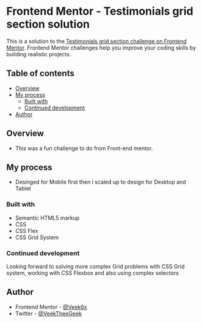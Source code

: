 # Frontend Mentor - Testimonials grid section solution

This is a solution to the [Testimonials grid section challenge on Frontend Mentor](https://www.frontendmentor.io/challenges/testimonials-grid-section-Nnw6J7Un7). Frontend Mentor challenges help you improve your coding skills by building realistic projects.

## Table of contents

- [Overview](#overview)
- [My process](#my-process)
  - [Built with](#built-with)
  - [Continued development](#continued-development)
- [Author](#author)

## Overview

- This was a fun challenge to do from Front-end mentor.

## My process

- Desinged for Mobile first then i scaled up to design for Desktop and Tablet

### Built with

- Semantic HTML5 markup
- CSS
- CSS Flex
- CSS Grid System

### Continued development

Looking forward to solving more complex Grid problems with CSS Grid system, working with CSS Flexbox and also using complex selectors

## Author

- Frontend Mentor - [@Veek6x](https://www.frontendmentor.io/profile/Veek6x)
- Twitter - [@VeekTheeGeek](https://twitter.com/VeekTheeGeek)

